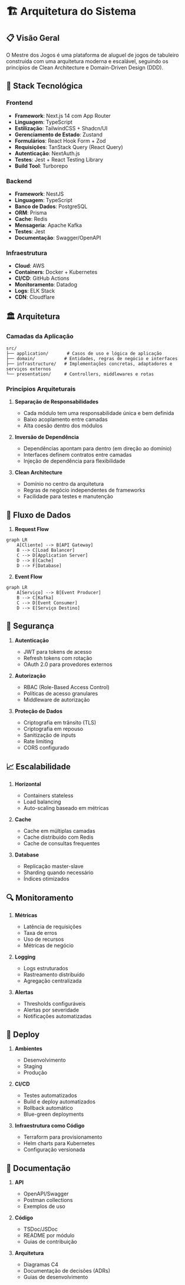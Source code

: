 # 🏗️ Arquitetura do Sistema

## 📋 Visão Geral

O Mestre dos Jogos é uma plataforma de aluguel de jogos de tabuleiro construída com uma arquitetura moderna e escalável, seguindo os princípios de Clean Architecture e Domain-Driven Design (DDD).

## 🔧 Stack Tecnológica

### Frontend
- **Framework**: Next.js 14 com App Router
- **Linguagem**: TypeScript
- **Estilização**: TailwindCSS + Shadcn/UI
- **Gerenciamento de Estado**: Zustand
- **Formulários**: React Hook Form + Zod
- **Requisições**: TanStack Query (React Query)
- **Autenticação**: NextAuth.js
- **Testes**: Jest + React Testing Library
- **Build Tool**: Turborepo

### Backend
- **Framework**: NestJS
- **Linguagem**: TypeScript
- **Banco de Dados**: PostgreSQL
- **ORM**: Prisma
- **Cache**: Redis
- **Mensageria**: Apache Kafka
- **Testes**: Jest
- **Documentação**: Swagger/OpenAPI

### Infraestrutura
- **Cloud**: AWS
- **Containers**: Docker + Kubernetes
- **CI/CD**: GitHub Actions
- **Monitoramento**: Datadog
- **Logs**: ELK Stack
- **CDN**: Cloudflare

## 🏛️ Arquitetura

### Camadas da Aplicação

```
src/
├── application/       # Casos de uso e lógica de aplicação
├── domain/           # Entidades, regras de negócio e interfaces
├── infrastructure/   # Implementações concretas, adaptadores e serviços externos
└── presentation/     # Controllers, middlewares e rotas
```

### Princípios Arquiteturais

1. **Separação de Responsabilidades**
   - Cada módulo tem uma responsabilidade única e bem definida
   - Baixo acoplamento entre camadas
   - Alta coesão dentro dos módulos

2. **Inversão de Dependência**
   - Dependências apontam para dentro (em direção ao domínio)
   - Interfaces definem contratos entre camadas
   - Injeção de dependência para flexibilidade

3. **Clean Architecture**
   - Domínio no centro da arquitetura
   - Regras de negócio independentes de frameworks
   - Facilidade para testes e manutenção

## 🔄 Fluxo de Dados

1. **Request Flow**
```mermaid
graph LR
    A[Cliente] --> B[API Gateway]
    B --> C[Load Balancer]
    C --> D[Application Server]
    D --> E[Cache]
    D --> F[Database]
```

2. **Event Flow**
```mermaid
graph LR
    A[Serviço] --> B[Event Producer]
    B --> C[Kafka]
    C --> D[Event Consumer]
    D --> E[Serviço Destino]
```

## 🔐 Segurança

1. **Autenticação**
   - JWT para tokens de acesso
   - Refresh tokens com rotação
   - OAuth 2.0 para provedores externos

2. **Autorização**
   - RBAC (Role-Based Access Control)
   - Políticas de acesso granulares
   - Middleware de autorização

3. **Proteção de Dados**
   - Criptografia em trânsito (TLS)
   - Criptografia em repouso
   - Sanitização de inputs
   - Rate limiting
   - CORS configurado

## 📈 Escalabilidade

1. **Horizontal**
   - Containers stateless
   - Load balancing
   - Auto-scaling baseado em métricas

2. **Cache**
   - Cache em múltiplas camadas
   - Cache distribuído com Redis
   - Cache de consultas frequentes

3. **Database**
   - Replicação master-slave
   - Sharding quando necessário
   - Índices otimizados

## 🔍 Monitoramento

1. **Métricas**
   - Latência de requisições
   - Taxa de erros
   - Uso de recursos
   - Métricas de negócio

2. **Logging**
   - Logs estruturados
   - Rastreamento distribuído
   - Agregação centralizada

3. **Alertas**
   - Thresholds configuráveis
   - Alertas por severidade
   - Notificações automatizadas

## 🚀 Deploy

1. **Ambientes**
   - Desenvolvimento
   - Staging
   - Produção

2. **CI/CD**
   - Testes automatizados
   - Build e deploy automatizados
   - Rollback automático
   - Blue-green deployments

3. **Infraestrutura como Código**
   - Terraform para provisionamento
   - Helm charts para Kubernetes
   - Configuração versionada

## 📝 Documentação

1. **API**
   - OpenAPI/Swagger
   - Postman collections
   - Exemplos de uso

2. **Código**
   - TSDoc/JSDoc
   - README por módulo
   - Guias de contribuição

3. **Arquitetura**
   - Diagramas C4
   - Documentação de decisões (ADRs)
   - Guias de desenvolvimento 